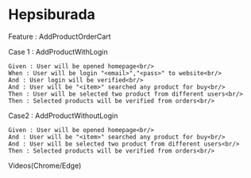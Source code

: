 # Hepsiburada

Feature : AddProductOrderCart<br/>


Case 1 : AddProductWithLogin<br/>

    Given : User will be opened homepage<br/>
    When : User will be login "<email>","<pass>" to website<br/>
    And : User login will be verified<br/>
    And : User will be "<item>" searched any product for buy<br/>
    Then : User will be selected two product from different users<br/>
    Then : Selected products will be verified from orders<br/>


Case2 : AddProductWithoutLogin<br/>
    
    Given : User will be opened homepage<br/>
    And : User will be "<item>" searched any product for buy<br/>
    And : User will be selected two product from different users<br/>
    Then : Selected products will be verified from orders<br/>
 
  
  
  Videos(Chrome/Edge) <br/>
  
  
  
  

  
  
